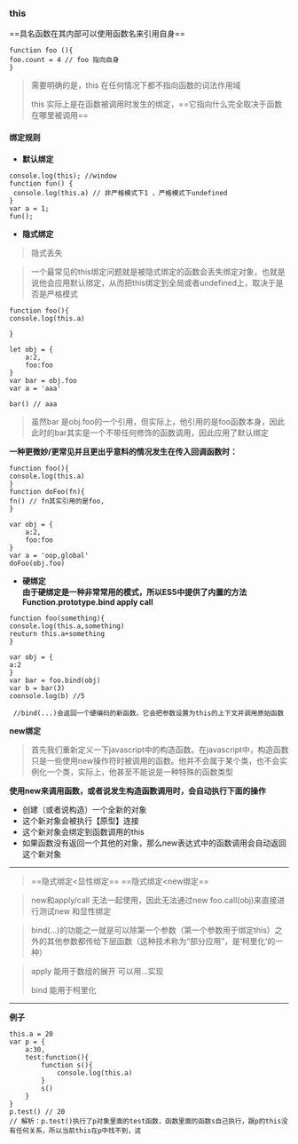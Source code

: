 ### this
==具名函数在其内部可以使用函数名来引用自身==
```
function foo (){
foo.count = 4 // foo 指向自身
}
```


> 需要明确的是，this 在任何情况下都不指向函数的词法作用域
>
> this 实际上是在函数被调用时发生的绑定，==它指向什么完全取决于函数在哪里被调用==

#### 绑定规则
- **默认绑定**
```
console.log(this); //window
function fun() {
 console.log(this.a) // 非严格模式下1 ，严格模式下undefined
}
var a = 1;
fun(); 
```
- **隐式绑定**
> 隐式丢失
        
> 一个最常见的this绑定问题就是被隐式绑定的函数会丢失绑定对象，也就是说他会应用默认绑定，从而把this绑定到全局或者undefined上，取决于是否是严格模式
```
function foo(){
console.log(this.a)

}

let obj = {
    a:2,
    foo:foo
}
var bar = obj.foo
var a = 'aaa'

bar() // aaa
```
> 虽然bar 是obj.foo的一个引用，但实际上，他引用的是foo函数本身，因此此时的bar其实是一个不带任何修饰的函数调用，因此应用了默认绑定

**一种更微妙/更常见并且更出乎意料的情况发生在传入回调函数时：**
```
function foo(){
console.log(this.a)
}
function doFoo(fn){
fn() // fn其实引用的是foo,
}

var obj = {
    a:2,
    foo:foo
}
var a = 'oop,global'
doFoo(obj.foo)
```
- **硬绑定**<br/>
**由于硬绑定是一种非常常用的模式，所以ES5中提供了内置的方法Function.prototype.bind  apply call**
```
function foo(something){
console.log(this.a,something)
reuturn this.a+something
}

var obj = {
a:2
}
var bar = foo.bind(obj)
var b = bar(3)
coonsole.log(b) //5

 //bind(...)会返回一个硬编码的新函数，它会把参数设置为this的上下文并调用原始函数
```
**new绑定**
> 首先我们重新定义一下javascript中的构造函数。在javascript中，构造函数只是一些使用new操作符时被调用的函数。他并不会属于某个类，也不会实例化一个类，实际上，他甚至不能说是一种特殊的函数类型

**使用new来调用函数，或者说发生构造函数调用时，会自动执行下面的操作**
- 创建（或者说构造）一个全新的对象
- 这个新对象会被执行【原型】连接
- 这个新对象会绑定到函数调用的this
- 如果函数没有返回一个其他的对象，那么new表达式中的函数调用会自动返回这个新对象
--------------

> ==隐式绑定<显性绑定==
> ==隐式绑定<new绑定==

> new和apply/call 无法一起使用，因此无法通过new foo.call(obj)来直接进行测试new 和显性绑定


> bind(...)的功能之一就是可以除第一个参数（第一个参数用于绑定this）之外的其他参数都传给下层函数（这种技术称为“部分应用”，是‘柯里化’的一种）

> apply 能用于数组的展开 可以用...实现
>
> bind    能用于柯里化

-----------
**例子**
```
this.a = 20
var p = {
    a:30,
    test:function(){
        function s(){
            console.log(this.a)
        }
        s()
    }
}
p.test() // 20
// 解析：p.test()执行了p对象里面的test函数，函数里面的函数s自己执行，跟p的this没有任何关系，所以当前this在p中找不到，这